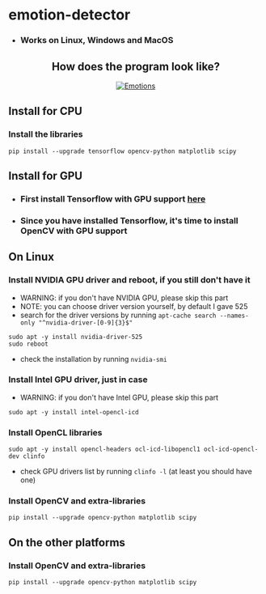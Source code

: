 # emotion-detector
* ### Works on Linux, Windows and MacOS


<div align="center">
<h2>How does the program look like?</h2>
<a href="https://postimg.cc/QKCkrQG9" target="_blank"><img src="https://i.postimg.cc/QKCkrQG9/github-emotions.gif" alt="Emotions"/></a><br>
</div>


## Install for CPU

### Install the libraries
```
pip install --upgrade tensorflow opencv-python matplotlib scipy
```


## Install for GPU

* ### First install Tensorflow with GPU support [here](https://www.tensorflow.org/install/pip)
* ### Since you have installed Tensorflow, it's time to install OpenCV with GPU support

## On Linux

### Install NVIDIA GPU driver and reboot, if you still don't have it
* WARNING: if you don't have NVIDIA GPU, please skip this part
* NOTE: you can choose driver version yourself, by default I gave 525
* search for the driver versions by running `apt-cache search --names-only "^nvidia-driver-[0-9]{3}$"`
```
sudo apt -y install nvidia-driver-525
sudo reboot
```
* check the installation by running `nvidia-smi`

### Install Intel GPU driver, just in case
* WARNING: if you don't have Intel GPU, please skip this part
```
sudo apt -y install intel-opencl-icd
```

### Install OpenCL libraries
```
sudo apt -y install opencl-headers ocl-icd-libopencl1 ocl-icd-opencl-dev clinfo
```
* check GPU drivers list by running `clinfo -l` (at least you should have one)

### Install OpenCV and extra-libraries
```
pip install --upgrade opencv-python matplotlib scipy
```

## On the other platforms

### Install OpenCV and extra-libraries
```
pip install --upgrade opencv-python matplotlib scipy
```
